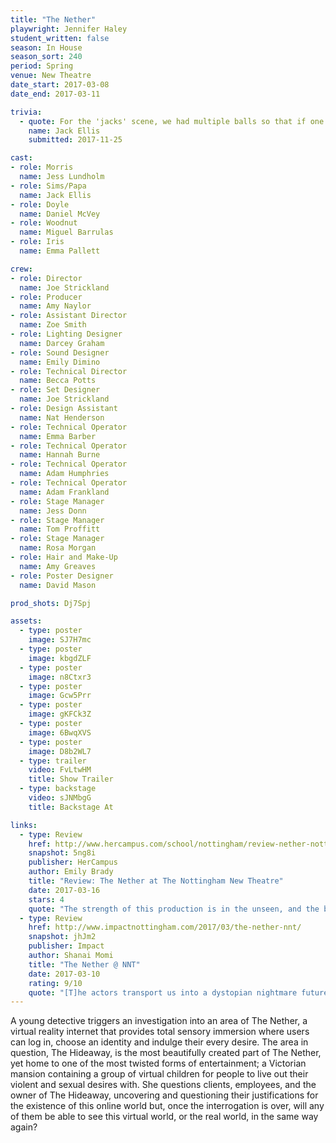 ```yaml
---
title: "The Nether"
playwright: Jennifer Haley
student_written: false
season: In House
season_sort: 240
period: Spring
venue: New Theatre
date_start: 2017-03-08
date_end: 2017-03-11

trivia:
  - quote: For the 'jacks' scene, we had multiple balls so that if one dropped off the raised set the other one could still be used. Didn't stop Emma and Miguel losing them though.
    name: Jack Ellis
    submitted: 2017-11-25 

cast:
- role: Morris
  name: Jess Lundholm
- role: Sims/Papa
  name: Jack Ellis
- role: Doyle
  name: Daniel McVey
- role: Woodnut
  name: Miguel Barrulas
- role: Iris
  name: Emma Pallett

crew:
- role: Director
  name: Joe Strickland
- role: Producer
  name: Amy Naylor
- role: Assistant Director
  name: Zoe Smith
- role: Lighting Designer
  name: Darcey Graham
- role: Sound Designer
  name: Emily Dimino
- role: Technical Director
  name: Becca Potts
- role: Set Designer
  name: Joe Strickland
- role: Design Assistant
  name: Nat Henderson
- role: Technical Operator
  name: Emma Barber
- role: Technical Operator
  name: Hannah Burne
- role: Technical Operator
  name: Adam Humphries
- role: Technical Operator
  name: Adam Frankland
- role: Stage Manager
  name: Jess Donn
- role: Stage Manager
  name: Tom Proffitt
- role: Stage Manager
  name: Rosa Morgan
- role: Hair and Make-Up
  name: Amy Greaves
- role: Poster Designer
  name: David Mason

prod_shots: Dj7Spj

assets:
  - type: poster
    image: SJ7H7mc
  - type: poster
    image: kbgdZLF
  - type: poster
    image: n8Ctxr3
  - type: poster
    image: Gcw5Prr
  - type: poster
    image: gKFCk3Z
  - type: poster
    image: 6BwqXVS
  - type: poster
    image: D8b2WL7
  - type: trailer
    video: FvLtwHM
    title: Show Trailer
  - type: backstage
    video: sJNMbgG
    title: Backstage At

links:
  - type: Review
    href: http://www.hercampus.com/school/nottingham/review-nether-nottingham-new-theatre
    snapshot: 5ng8i
    publisher: HerCampus 
    author: Emily Brady
    title: "Review: The Nether at The Nottingham New Theatre"
    date: 2017-03-16
    stars: 4
    quote: "The strength of this production is in the unseen, and the build-up to the inevitable. It will challenge you and disturb you – and it is all the better for it."
  - type: Review
    href: http://www.impactnottingham.com/2017/03/the-nether-nnt/
    snapshot: jhJm2
    publisher: Impact
    author: Shanai Momi
    title: "The Nether @ NNT"
    date: 2017-03-10
    rating: 9/10
    quote: "[T]he actors transport us into a dystopian nightmare future in which we are constantly tainted by our natural revulsion to people who seek such horrific thrills"
---
```


A young detective triggers an investigation into an area of The Nether, a virtual reality internet that provides total sensory immersion where users can log in, choose an identity and indulge their every desire. The area in question, The Hideaway, is the most beautifully created part of The Nether, yet home to one of the most twisted forms of entertainment; a Victorian mansion containing a group of virtual children for people to live out their violent and sexual desires with. She questions clients, employees, and the owner of The Hideaway, uncovering and questioning their justifications for the existence of this online world but, once the interrogation is over, will any of them be able to see this virtual world, or the real world, in the same way again?
